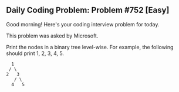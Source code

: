 ## Daily Coding Problem: Problem #752 [Easy]

Good morning! Here's your coding interview problem for today.

This problem was asked by Microsoft.

Print the nodes in a binary tree level-wise. For example, the following should print 1, 2, 3, 4, 5.

      1
     / \
    2   3
       / \
      4   5
